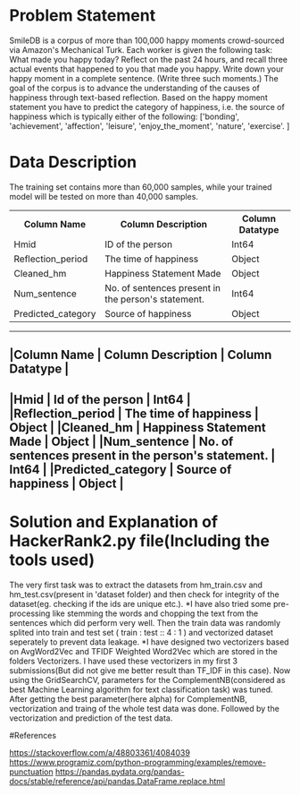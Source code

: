 # Problem Statement

SmileDB is a corpus of more than 100,000 happy moments crowd-sourced via Amazon's Mechanical Turk.
Each worker is given the following task: What made you happy today? Reflect on the past 24 hours, and recall three actual events that happened to you that made you happy. Write down your happy moment in a complete sentence. (Write three such moments.)
The goal of the corpus is to advance the understanding of the causes of happiness through text-based reflection.
Based on the happy moment statement you have to predict the category of happiness, i.e. the source of happiness which is typically either of the following:
	['bonding', 'achievement', 'affection', 'leisure', 'enjoy_the_moment', 'nature', 'exercise'. ]

# Data Description

The training set contains more than 60,000 samples, while your trained model will be tested on more than 40,000 samples.

<table>
	<tr>
		<th> Column Name </th>
		<th> Column Description  </th>
		<th> Column Datatype </th>
	</tr>
	<tr>
		<td>Hmid</td>
		<td>ID of the person</td>
		<td>Int64</td>
	</tr>
	<tr>
		<td>Reflection_period</td>
		<td>The time of happiness</td>
		<td>Object</td>
	</tr>
	<tr>
		<td>Cleaned_hm</td>  
		<td>Happiness Statement Made</td>
		<td>Object</td>
	</tr>
	<tr>
		<td>Num_sentence</td>
		<td>No. of sentences present in the person's statement.</td>
		<td>Int64</td>
	</tr>
	<tr>
		<td>Predicted_category</td>
		<td>Source of happiness</td>
		<td>Object</td>
	</tr>
</table>

---------------------------------------------------------------------------------------------
|Column Name        | Column Description                                  | Column Datatype |
---------------------------------------------------------------------------------------------
|Hmid               | Id of the person                                    | Int64           |
|Reflection_period  | The time of happiness                               | Object          |
|Cleaned_hm         | Happiness Statement Made                            | Object          |
|Num_sentence       | No. of sentences present in the person's statement. | Int64           |
|Predicted_category | Source of happiness                                 | Object          |
---------------------------------------------------------------------------------------------

# Solution and Explanation of HackerRank2.py file(Including the tools used)

The very first task was to extract the datasets from hm_train.csv and hm_test.csv(present in 'dataset folder) and then check for integrity of the dataset(eg. checking if the ids are unique etc.).
*I have also tried some pre-processing like stemming the words and chopping the text from the sentences which did perform very well.
Then the train data was randomly splited into train and test set ( train : test :: 4 : 1 ) and vectorized dataset seperately to prevent data leakage.
*I have designed two vectorizers based on AvgWord2Vec and TFIDF Weighted Word2Vec which are stored in the folders Vectorizers. I have used these vectorizers in my first 3 submissions(But did not give me better result than TF_IDF in this case).
Now using the GridSearchCV, parameters for the ComplementNB(considered as best Machine Learning algorithm for text classification task) was tuned.
After getting the best parameter(here alpha) for ComplementNB, vectorization and traing of the whole test data was done. Followed by the vectorization and prediction of the test data.

#References

https://stackoverflow.com/a/48803361/4084039
https://www.programiz.com/python-programming/examples/remove-punctuation
https://pandas.pydata.org/pandas-docs/stable/reference/api/pandas.DataFrame.replace.html
